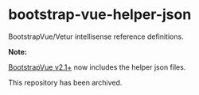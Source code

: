 # bootstrap-vue-helper-json

BootstrapVue/Vetur intellisense reference definitions.

**Note:**

[BootstrapVue v2.1+](https://github.com/bootstrap-vue/bootstrap-vue) now includes the
helper json files.

This repository has been archived.
